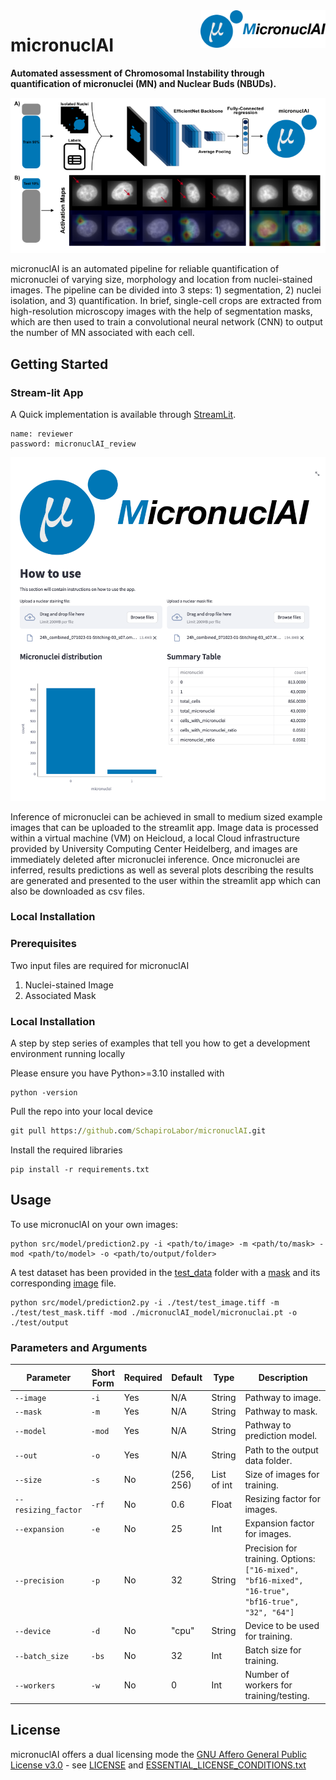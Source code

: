 
<img align="right" width="200" height="60" src= "images/logo_name.png">

# micronuclAI
**Automated assessment of Chromosomal Instability through quantification of micronuclei (MN) and Nuclear Buds (NBUDs).**

![screenshot](images/overview.png)

micronuclAI is an automated pipeline for reliable quantification of micronuclei of varying size, morphology and location from nuclei-stained images. The pipeline can be divided into 3 steps: 1) segmentation, 2) nuclei isolation, and 3) quantification. In brief, single-cell crops are extracted from high-resolution microscopy images with the help of segmentation masks, which are then used to train a convolutional neural network (CNN) to output the number of MN associated with each cell. 

## Getting Started

### Stream-lit App

A Quick implementation is available through 
[StreamLit](http://129.206.6.173:8080/app/cin_streamlit?sp_hide_navbar=true).

```
name: reviewer
password: micronuclAI_review
```

![screenshot](images/streamlit_app.png)

Inference of micronuclei can be achieved in small to medium sized example images that can be uploaded to the streamlit app. Image data is processed within a virtual machine (VM) on Heicloud, a local Cloud infrastructure provided by University Computing Center Heidelberg, and images are immediately deleted after micronuclei inference. Once micronuclei are inferred, results predictions as well as several plots describing the results are generated and presented to the user within the streamlit app which can also be downloaded as csv files. 

### Local Installation 

### Prerequisites


Two input files are required for micronuclAI
1. Nuclei-stained Image 
2. Associated Mask 

### Local Installation

A step by step series of examples that tell you how to get a development
environment running locally

Please ensure you have Python>=3.10 installed with 

```
python -version
```

Pull the repo into your local device

```cmd
git pull https://github.com/SchapiroLabor/micronuclAI.git
```
Install the required libraries
 ```
 pip install -r requirements.txt
 ```

## Usage

To use micronuclAI on your own images:

```
python src/model/prediction2.py -i <path/to/image> -m <path/to/mask> -mod <path/to/model> -o <path/to/output/folder>
```

A test dataset has been provided in the [test_data](test) folder with a [mask](test/test_mask.tiff) and its corresponding [image](test/test_image.tiff) file.

```
python src/model/prediction2.py -i ./test/test_image.tiff -m ./test/test_mask.tiff -mod ./micronuclAI_model/micronuclai.pt -o ./test/output
```

### Parameters and Arguments
| Parameter          | Short Form | Required | Default    | Type         | Description                                                                                       |
|--------------------|------------|----------|------------|--------------|---------------------------------------------------------------------------------------------------|
| `--image`          | `-i`       | Yes      | N/A        | String       | Pathway to image.                                                                                 |
| `--mask`           | `-m`       | Yes      | N/A        | String       | Pathway to mask.                                                                                  |
| `--model`          | `-mod`     | Yes      | N/A        | String       | Pathway to prediction model.                                                                      |
| `--out`            | `-o`       | Yes      | N/A        | String       | Path to the output data folder.                                                                   |
| `--size`           | `-s`       | No       | (256, 256) | List of int  | Size of images for training.                                                                      |
| `--resizing_factor`| `-rf`      | No       | 0.6        | Float        | Resizing factor for images.                                                                       |
| `--expansion`      | `-e`       | No       | 25         | Int          | Expansion factor for images.                                                                      |
| `--precision`      | `-p`       | No       | 32         | String       | Precision for training. Options: `["16-mixed", "bf16-mixed", "16-true", "bf16-true", "32", "64"]` |
| `--device`         | `-d`       | No       | "cpu"      | String       | Device to be used for training.                                                                   |
| `--batch_size`     | `-bs`      | No       | 32         | Int          | Batch size for training.                                                                          |
| `--workers`        | `-w`       | No       | 0          | Int          | Number of workers for training/testing.                                                           |


## License

micronuclAI offers a dual licensing mode the [GNU Affero General Public License v3.0](LICENSE) - see [LICENSE](LICENSE) and [ESSENTIAL_LICENSE_CONDITIONS.txt](ESSENTIAL_LICENSE_CONDITIONS.txt)

